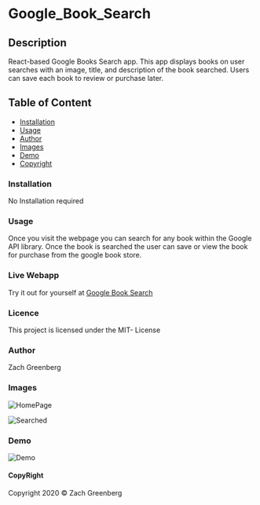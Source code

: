 # Google_Book_Search

## Description
React-based Google Books Search app. This app displays books on user searches with an image, title, and description of the book searched. Users can save each book to review or purchase later.

## Table of Content

- [Installation](#installation)
- [Usage](#usage)
- [Author](#author)
- [Images](#images)
- [Demo](#demo)
- [Copyright](#copyright)


### Installation

No Installation required

### Usage

Once you visit the webpage you can search for any book within the Google API library. Once the book is searched the user can save or view the book for purchase from the google book store.

### Live Webapp

Try it out for yourself at [Google Book Search](https://afternoon-inlet-20487.herokuapp.com/)

### Licence

This project is licensed under the MIT- License

### Author

Zach Greenberg

### Images

![HomePage]()

![Searched]()

### Demo

![Demo]()

#### CopyRight

Copyright 2020 &copy; Zach Greenberg